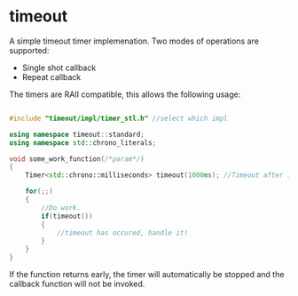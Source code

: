# timeout
A simple timeout timer implemenation. Two modes of operations are supported:
* Single shot callback
* Repeat callback

The timers are RAII compatible, this allows the following usage:
```C++

#include "timeout/impl/timer_stl.h" //select which impl

using namespace timeout::standard;
using namespace std::chrono_literals;

void some_work_function(/*param*/)
{
    Timer<std::chrono::milliseconds> timeout(1000ms); //Timeout after 1s

    for(;;)
    {
        //Do work.
        if(timeout())
        {
            //timeout has occured, handle it!
        }
    }
}

```

If the function returns early, the timer will automatically be stopped and the callback function will not be invoked. 
